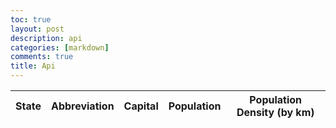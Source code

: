 ```yaml
---
toc: true
layout: post
description: api
categories: [markdown]
comments: true
title: Api
---
```

<table>
  <thead>
  <tr>
    <th>State</th>
    <th>Abbreviation</th>
    <th>Capital</th>
    <th>Population</th>
    <th>Population Density (by km)</th>
  </tr>
  </thead>
  <tbody id="result">
    <!-- generated rows -->
  </tbody>
</table>

<!-- Script is layed out in a sequence (no function) and will execute when page is loaded -->
<script>
  // prepare HTML result container for new output
  const resultContainer = document.getElementById("result");

  // prepare fetch options
  const url = "https://us-states.p.rapidapi.com/basic";

const options = {
	method: 'GET',
	headers: {
		'X-RapidAPI-Key': '1d9c0e5dd4msh00cea2fa8d7699fp1dfecdjsn1cf8da6644a9',
		'X-RapidAPI-Host': 'us-states.p.rapidapi.com'
	}
};

  // fetch the API
  fetch("https://us-states.p.rapidapi.com/basic", options)
    // response is a RESTful "promise" on any successful fetch
    .then(response => {
      // check for response errors
      if (response.status !== 200) {
          const errorMsg = 'Database response error: ' + response.status;
          console.log(errorMsg);
          const tr = document.createElement("tr");
          const td = document.createElement("td");
          td.innerHTML = errorMsg;
          tr.appendChild(td);
          resultContainer.appendChild(tr);
          return;
      }
      // valid response will have json data
      response.json().then(data => {
          // Country data
          console.log(data);
          for (const row of data) {
            console.log(row);

            // tr for each row
            const tr = document.createElement("tr");
            // td for each column
            const name = document.createElement("td");
            const postal = document.createElement("td");
            const capital = document.createElement("td");
            const population = document.createElement("td");
            const popdensity = document.createElement("td");

            // data is specific to the API
            name.innerHTML = row.name;
            postal.innerHTML = row.postal;
            capital.innerHTML = row.capital.name; 
            population.innerHTML = row.population.total; 
            popdensity.innerHTML = row.population.density_km; 

            // this build td's into tr
            tr.appendChild(name);
            tr.appendChild(postal);
            tr.appendChild(capital);
            tr.appendChild(population);
            tr.appendChild(popdensity);

            // add HTML to container
            resultContainer.appendChild(tr);
          }
      })
  })
  // catch fetch errors (ie ACCESS to server blocked)
  .catch(err => {
    console.error(err);
    const tr = document.createElement("tr");
    const td = document.createElement("td");
    td.innerHTML = err;
    tr.appendChild(td);
    resultContainer.appendChild(tr);
  });
</script>